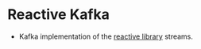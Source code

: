 # Reactive Kafka

* Kafka implementation of the [reactive library](https://github.com/memoria-io/reactive) streams.